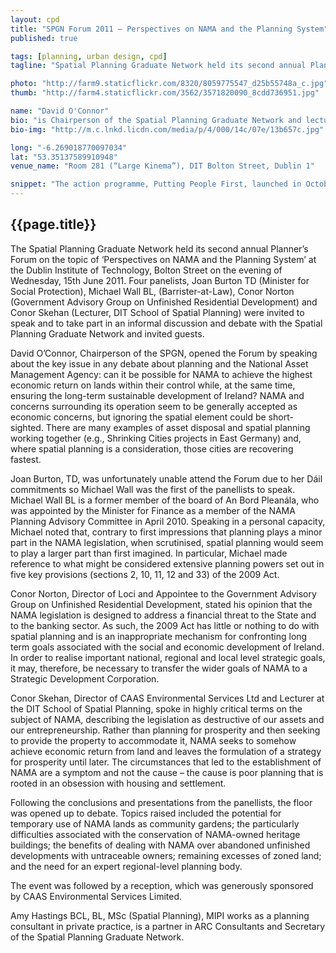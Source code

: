 ```yaml
---
layout: cpd
title: "SPGN Forum 2011 – Perspectives on NAMA and the Planning System"
published: true

tags: [planning, urban design, cpd]
tagline: "Spatial Planning Graduate Network held its second annual Planner’s Forum on the topic of ‘Perspectives on NAMA and the Planning System’ at the Dublin Institute of Technology, Bolton Street on the evening of Wednesday, 15th June 2011."

photo: "http://farm9.staticflickr.com/8320/8059775547_d25b55748a_c.jpg"
thumb: "http://farm4.staticflickr.com/3562/3571820090_8cdd736951.jpg"

name: "David O'Connor"
bio: "is Chairperson of the Spatial Planning Graduate Network and lectures in Transport and Urban Design at DIT Environment and Planning"
bio-img: "http://m.c.lnkd.licdn.com/media/p/4/000/14c/07e/13b657c.jpg"

long: "-6.269018770097034"
lat: "53.35137589910948"
venue_name: "Room 281 (“Large Kinema”), DIT Bolton Street, Dublin 1"

snippet: "The action programme, Putting People First, launched in October 2012, outlines government policy for reform and development across the local government system. "
---
```


## {{page.title}}
The Spatial Planning Graduate Network held its second annual Planner’s Forum on the topic of ‘Perspectives on NAMA and the Planning System’ at the Dublin Institute of Technology, Bolton Street on the evening of Wednesday, 15th June 2011. Four panelists, Joan Burton TD (Minister for Social Protection), Michael Wall BL, (Barrister-at-Law), Conor Norton (Government Advisory Group on Unfinished Residential Development) and Conor Skehan (Lecturer, DIT School of Spatial Planning) were invited to speak and to take part in an informal discussion and debate with the Spatial Planning Graduate Network and invited guests.

David O’Connor, Chairperson of the SPGN, opened the Forum by speaking about the key issue in any debate about planning and the National Asset Management Agency: can it be possible for NAMA to achieve the highest economic return on lands within their control while, at the same time, ensuring the long-term sustainable development of Ireland?  NAMA and concerns surrounding its operation seem to be generally accepted as economic concerns, but ignoring the spatial element could be short-sighted.  There are many examples of asset disposal and spatial planning working together (e.g., Shrinking Cities projects in East Germany) and, where spatial planning is a consideration, those cities are recovering fastest.

Joan Burton, TD, was unfortunately unable attend the Forum due to her Dáil commitments so Michael Wall was the first of the panellists to speak. Michael Wall BL is a former member of the board of An Bord Pleanála, who was appointed by the Minister for Finance as a member of the NAMA Planning Advisory Committee in April 2010.  Speaking in a personal capacity, Michael noted that, contrary to first impressions that planning plays a minor part in the NAMA legislation, when scrutinised, spatial planning would seem to play a larger part than first imagined.  In particular, Michael made reference to what might be considered extensive planning powers set out in five key provisions (sections 2, 10, 11, 12 and 33) of the 2009 Act.

Conor Norton, Director of Loci and Appointee to the Government Advisory Group on Unfinished Residential Development, stated his opinion that the NAMA legislation is designed to address a financial threat to the State and to the banking sector.  As such, the 2009 Act has little or nothing to do with spatial planning and is an inappropriate mechanism for confronting long term goals associated with the social and economic development of Ireland.  In order to realise important national, regional and local level strategic goals, it may, therefore, be necessary to transfer the wider goals of NAMA to a Strategic Development Corporation.

Conor Skehan, Director of CAAS Environmental Services Ltd and Lecturer at the DIT School of Spatial Planning, spoke in highly critical terms on the subject of NAMA, describing the legislation as destructive of our assets and our entrepreneurship.  Rather than planning for prosperity and then seeking to provide the property to accommodate it, NAMA seeks to somehow achieve economic return from land and leaves the formulation of a strategy for prosperity until later.  The circumstances that led to the establishment of NAMA are a symptom and not the cause – the cause is poor planning that is rooted in an obsession with housing and settlement.

Following the conclusions and presentations from the panellists, the floor was opened up to debate.  Topics raised included the potential for temporary use of NAMA lands as community gardens; the particularly difficulties associated with the conservation of NAMA-owned heritage buildings; the benefits of dealing with NAMA over abandoned unfinished developments with untraceable owners; remaining excesses of zoned land; and the need for an expert regional-level planning body.

The event was followed by a reception, which was generously sponsored by CAAS Environmental Services Limited.

Amy Hastings BCL, BL, MSc (Spatial Planning), MIPI works as a planning consultant in private practice, is a partner in ARC Consultants and Secretary of the Spatial Planning Graduate Network.